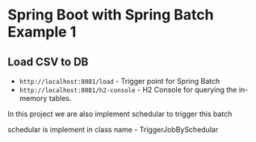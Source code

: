 # Spring Boot with Spring Batch Example 1
## Load CSV to DB
- `http://localhost:8081/load` - Trigger point for Spring Batch
- `http://localhost:8081/h2-console` - H2 Console for querying the in-memory tables.

In this project we are also implement schedular to trigger this batch

schedular is implement in class name - TriggerJobBySchedular